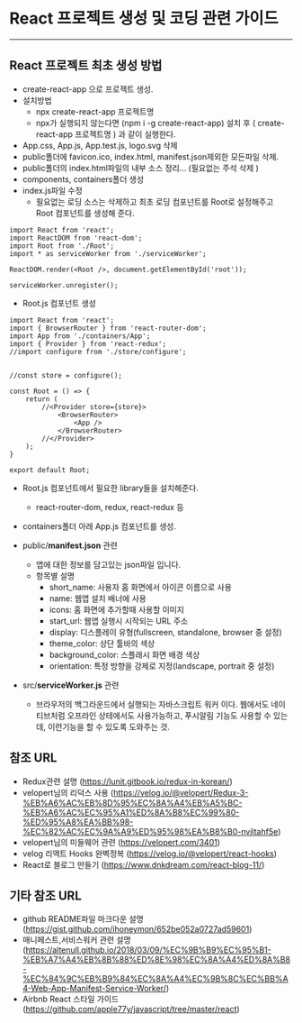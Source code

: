# React 프로젝트 생성 및 코딩 관련 가이드
---------------------------------

## React 프로젝트 최초 생성 방법
* create-react-app 으로 프로젝트 생성.
* 설치방법
  - npx create-react-app 프로젝트명 
  - npx가 실행되지 않는다면 (npm i -g create-react-app) 설치 후 ( create-react-app 프로젝트명 ) 과 같이 실행한다.
* App.css, App.js, App.test.js, logo.svg 삭제
* public폴더에 favicon.ico, index.html, manifest.json제외한 모든파일 삭제.
* public폴더의 index.html파일의 내부 소스 정리... (필요없는 주석 삭제 )
* components, containers폴더 생성
* index.js파일 수정
  - 필요없는 로딩 소스는 삭제하고 최초 로딩 컴포넌트를 Root로 설정해주고 Root 컴포넌트를 생성해 준다.
```
import React from 'react';
import ReactDOM from 'react-dom';
import Root from './Root';
import * as serviceWorker from './serviceWorker';

ReactDOM.render(<Root />, document.getElementById('root'));

serviceWorker.unregister();
```
* Root.js 컴포넌트 생성
```
import React from 'react';
import { BrowserRouter } from 'react-router-dom';
import App from './containers/App';
import { Provider } from 'react-redux';
//import configure from './store/configure';


//const store = configure();

const Root = () => {
    return (
        //<Provider store={store}>
            <BrowserRouter>
                <App />
            </BrowserRouter>
        //</Provider>
    );
}

export default Root;
```
* Root.js 컴포넌트에서 필요한 library들을 설치해준다.
  - react-router-dom, redux, react-redux 등
* containers폴더 아래 App.js 컴포넌트를 생성.


* public/**manifest.json** 관련
  - 앱에 대한 정보를 담고있는 json파일 입니다.
  - 항목별 설명
    - short_name: 사용자 홈 화면에서 아이콘 이름으로 사용
    - name: 웹앱 설치 배너에 사용
    - icons: 홈 화면에 추가할때 사용할 이미지
    - start_url: 웹앱 실행시 시작되는 URL 주소
    - display: 디스플레이 유형(fullscreen, standalone, browser 중 설정)
    - theme_color: 상단 툴바의 색상
    - background_color: 스플래시 화면 배경 색상
    - orientation: 특정 방향을 강제로 지정(landscape, portrait 중 설정)
* src/**serviceWorker.js** 관련
  - 브라우저의 백그라운드에서 실행되는 자바스크립트 워커 이다. 웹에서도 네이티브처럼 오프라인 상테에서도 사용가능하고, 푸시알림 기능도 사용할 수 있는데, 이런기능을 할 수 있도록 도와주는 것.




## 참조 URL
* Redux관련 설명 (https://lunit.gitbook.io/redux-in-korean/)
* velopert님의 리덕스 사용 (https://velog.io/@velopert/Redux-3-%EB%A6%AC%EB%8D%95%EC%8A%A4%EB%A5%BC-%EB%A6%AC%EC%95%A1%ED%8A%B8%EC%99%80-%ED%95%A8%EA%BB%98-%EC%82%AC%EC%9A%A9%ED%95%98%EA%B8%B0-nvjltahf5e)
* velopert님의 미들웨어 관련 (https://velopert.com/3401)
* velog 리액트 Hooks 완벽정복 (https://velog.io/@velopert/react-hooks)
* React로 블로그 만들기 (https://www.dnkdream.com/react-blog-11/)


## 기타 참조 URL
* github README파일 마크다운 설명 (https://gist.github.com/ihoneymon/652be052a0727ad59601)
* 매니페스트,서비스워커 관련 설명 (https://altenull.github.io/2018/03/09/%EC%9B%B9%EC%95%B1-%EB%A7%A4%EB%8B%88%ED%8E%98%EC%8A%A4%ED%8A%B8-%EC%84%9C%EB%B9%84%EC%8A%A4%EC%9B%8C%EC%BB%A4-Web-App-Manifest-Service-Worker/)
* Airbnb React 스타일 가이드 (https://github.com/apple77y/javascript/tree/master/react)